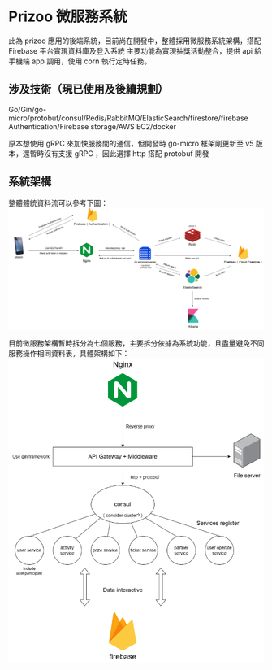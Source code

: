 Prizoo 微服務系統
===

此為 prizoo 應用的後端系統，目前尚在開發中，整體採用微服務系統架構，搭配 Firebase 平台實現資料庫及登入系統
主要功能為實現抽獎活動整合，提供 api 給手機端 app 調用，使用 corn 執行定時任務。

涉及技術（現已使用及後續規劃）
---

Go/Gin/go-micro/protobuf/consul/Redis/RabbitMQ/ElasticSearch/firestore/firebase Authentication/Firebase storage/AWS EC2/docker

原本想使用 gRPC 來加快服務間的通信，但開發時 go-micro 框架剛更新至 v5 版本，還暫時沒有支援 gRPC ，因此選擇 http 搭配 protobuf 開發

系統架構
---

整體體統資料流可以參考下圖：
![data flow](https://github.com/lingjun0314/prizoo-backend/blob/main/go/images/%E6%8A%BD%E7%8D%8E%E5%B9%B3%E5%8F%B0system%20structure.png)

目前微服務架構暫時拆分為七個服務，主要拆分依據為系統功能，且盡量避免不同服務操作相同資料表，具體架構如下：
![data flow](https://github.com/lingjun0314/prizoo-backend/blob/main/go/images/Microservices%20structure.drawio.png)
